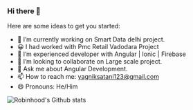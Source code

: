 ### Hi there 👋

Here are some ideas to get you started:

- 🔭 I’m currently working on Smart Data delhi project.
- 😀 I had worked with Pmc Retail Vadodara Project
- 🌱 I’m experienced developer with Angular | Ionic | Firebase
- 👯 I’m looking to collaborate on Large scale project.
- 💬 Ask me about Angular Development.
- 📫 How to reach me: yagniksatani123@gmail.com
- 😄 Pronouns: He/Him

![Robinhood's Github stats](https://github-readme-stats.vercel.app/api?username=robinhood074&theme=cobalt&show_icons=true)
